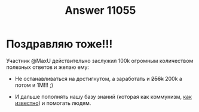 ﻿---
title: "Answer 11055"
se.owner.user_id: 337540
se.owner.display_name: "Victor VosMottor"
se.owner.link: "https://ru.meta.stackoverflow.com/users/337540/victor-vosmottor"
se.answer_id: 11055
se.question_id: 11053
se.post_type: answer
se.is_accepted: False
---
<h1>Поздравляю тоже!!!</h1>
<p>Участник @MaxU действительно заслужил 100k огромным количеством полезных ответов и желаю ему:</p>
<ul>
<li><p>Не останавливаться на достигнутом, а заработать и <s>256k</s> 200k а потом и 1M!!! ;)</p>
</li>
<li><p>И дальше пополнять нашу базу знаний (которая как коммунизм, <a href="https://chat.stackexchange.com/transcript/message/56091075">как известно</a>) и помогать людям.</p>
</li>
</ul>
